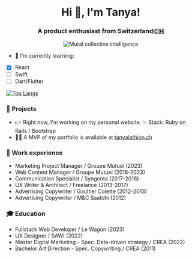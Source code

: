 <h1 align="center">Hi 👋, I'm Tanya!</h1>
<h3 align="center">A product enthusiast from Switzerland🇨🇭</h3>

<p align="center">
  <img src="https://media.giphy.com/media/S65QkXAcdXvF1o9gHk/giphy.gif" alt="Mural collective intelligence">
</p>

- 🌱 I’m currently learning:
- [x] React
- [ ] Swift
- [ ] Dart/Flutter

 [![Top Langs](https://github-readme-stats-git-masterrstaa-rickstaa.vercel.app/api/top-langs/?username=tanyalathion)](https://github.com/anuraghazra/github-readme-stats)
 
### :metal: Projects
- :point_right: Right now, I'm working on my personal website. :sparkles: Stack: Ruby on Rails / Bootstrap
- 👨‍💻 A MVP of my portfolio is available at [tanyalathion.ch](https://www.tanyalathion.ch)

### :briefcase: Work experience
- Marketing Project Manager / Groupe Mutuel (2023)
- Web Content Manager / Groupe Mutuel (2018-2023)
- Communication Specialist / Syngenta (2017-2018)
- UX Writer & Architect / Freelance (2013-2017)
- Advertising Copywriter / Gaultier Colette (2012-2013)
- Advertising Copywriter / M&C Saatchi (2012)

### :mortar_board: Education
- Fullstack Web Developer / Le Wagon (2023)
- UX Designer / SAWI (2022)
- Master Digital Marketing - Spec. Data-driven strategy / CREA (2022)
- Bachelor Art Direction - Spec. Copywriting / CREA (2011)
